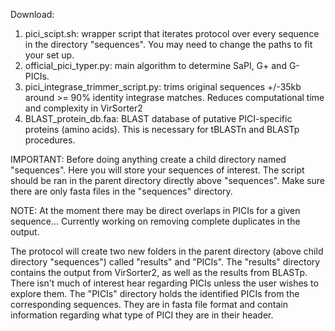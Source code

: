 Download:
  1) pici_scipt.sh: wrapper script that iterates protocol over every sequence in the directory "sequences". You may need to change the paths to fit your set up.
  2) official_pici_typer.py: main algorithm to determine SaPI, G+ and G- PICIs. 
  3) pici_integrase_trimmer_script.py: trims original sequences +/-35kb around >= 90% identity integrase matches. Reduces computational time and complexity in VirSorter2
  4) BLAST_protein_db.faa: BLAST database of putative PICI-specific proteins (amino acids). This is necessary for tBLASTn and BLASTp procedures.


IMPORTANT:
Before doing anything create a child directory named "sequences". Here you will store your sequences of interest. The script should be ran in the parent directory 
directly above "sequences". Make sure there are only fasta files in the "sequences" directory.

NOTE: 
At the moment there may be direct overlaps in PICIs for a given sequence... Currently working on removing complete duplicates in the output.

The protocol will create two new folders in the parent directory (above child directory "sequences") called "results" and "PICIs". The "results" directory contains
the output from VirSorter2, as well as the results from BLASTp. There isn't much of interest hear regarding PICIs unless the user wishes to explore them. The "PICIs" 
directory holds the identified PICIs from the corresponding sequences. They are in fasta file format and contain information regarding what type of PICI they are in
their header. 
